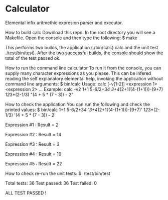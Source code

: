 # Calculator
Elemental infix aritmethic expresion parser and executor.

How to build calc
Download this repo. In the root directory you will see a Makefile. Open the console and then type the following:
$ make

This performs two builds, the application (./bin/calc) calc and the unit test ./test/bin/test). After the two successful builds, the console should show the total of the test passed ok.

How to run the command line calculator
To run it from the console, you can supply many character expressions as you please. This can be infered reading the self explanatory elemental help, invoking the application without command line arguments:
$ bin/calc
Usage: calc [-v[1-2]]  <expression 1> <expression 2> ... <expression n>
Example: calc -v2  1+1  5-6/2+3*4  3+4*(2+1*1*(4-(1+1)))-(9+7)  1*2*3*(2-1/3)  "(4 + 5 * (7 - 3)) - 2"

How to check the application
You can run the following and check the printed values:
$ bin/calc 1+1  5-6/2+3*4  '3+4*(2+1*1*(4-(1+1)))-(9+7)'  1*2*3*(2-1/3)  '(4 + 5 * (7 - 3)) - 2'

Expression #1 : Result = 2

Expression #2 : Result = 14

Expression #3 : Result = 3

Expression #4 : Result = 10

Expression #5 : Result = 22

How to check re-run the unit tests:
$ ./test/bin/test

Total tests: 36
Test passed: 36
Test failed: 0

ALL TEST PASSED !

